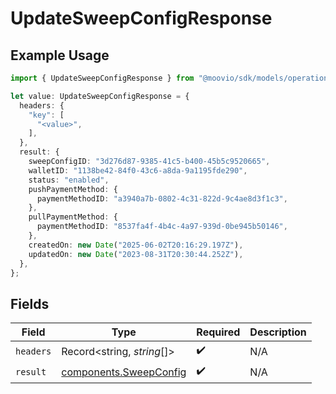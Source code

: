 # UpdateSweepConfigResponse

## Example Usage

```typescript
import { UpdateSweepConfigResponse } from "@moovio/sdk/models/operations";

let value: UpdateSweepConfigResponse = {
  headers: {
    "key": [
      "<value>",
    ],
  },
  result: {
    sweepConfigID: "3d276d87-9385-41c5-b400-45b5c9520665",
    walletID: "1138be42-84f0-43c6-a8da-9a1195fde290",
    status: "enabled",
    pushPaymentMethod: {
      paymentMethodID: "a3940a7b-0802-4c31-822d-9c4ae8d3f1c3",
    },
    pullPaymentMethod: {
      paymentMethodID: "8537fa4f-4b4c-4a97-939d-0be945b50146",
    },
    createdOn: new Date("2025-06-02T20:16:29.197Z"),
    updatedOn: new Date("2023-08-31T20:30:44.252Z"),
  },
};
```

## Fields

| Field                                                            | Type                                                             | Required                                                         | Description                                                      |
| ---------------------------------------------------------------- | ---------------------------------------------------------------- | ---------------------------------------------------------------- | ---------------------------------------------------------------- |
| `headers`                                                        | Record<string, *string*[]>                                       | :heavy_check_mark:                                               | N/A                                                              |
| `result`                                                         | [components.SweepConfig](../../models/components/sweepconfig.md) | :heavy_check_mark:                                               | N/A                                                              |